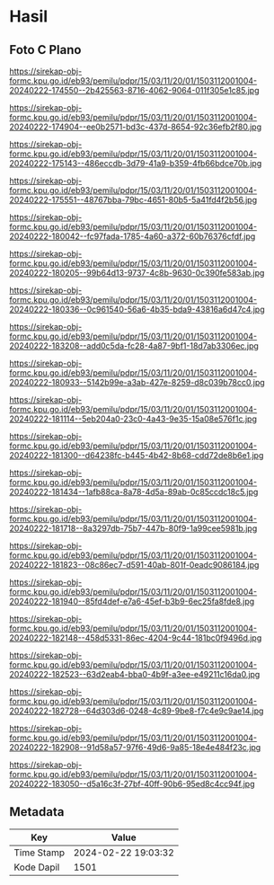 # Hasil

## Foto C Plano

https://sirekap-obj-formc.kpu.go.id/eb93/pemilu/pdpr/15/03/11/20/01/1503112001004-20240222-174550--2b425563-8716-4062-9064-011f305e1c85.jpg

https://sirekap-obj-formc.kpu.go.id/eb93/pemilu/pdpr/15/03/11/20/01/1503112001004-20240222-174904--ee0b2571-bd3c-437d-8654-92c36efb2f80.jpg

https://sirekap-obj-formc.kpu.go.id/eb93/pemilu/pdpr/15/03/11/20/01/1503112001004-20240222-175143--486eccdb-3d79-41a9-b359-4fb66bdce70b.jpg

https://sirekap-obj-formc.kpu.go.id/eb93/pemilu/pdpr/15/03/11/20/01/1503112001004-20240222-175551--48767bba-79bc-4651-80b5-5a41fd4f2b56.jpg

https://sirekap-obj-formc.kpu.go.id/eb93/pemilu/pdpr/15/03/11/20/01/1503112001004-20240222-180042--fc97fada-1785-4a60-a372-60b76376cfdf.jpg

https://sirekap-obj-formc.kpu.go.id/eb93/pemilu/pdpr/15/03/11/20/01/1503112001004-20240222-180205--99b64d13-9737-4c8b-9630-0c390fe583ab.jpg

https://sirekap-obj-formc.kpu.go.id/eb93/pemilu/pdpr/15/03/11/20/01/1503112001004-20240222-180336--0c961540-56a6-4b35-bda9-43816a6d47c4.jpg

https://sirekap-obj-formc.kpu.go.id/eb93/pemilu/pdpr/15/03/11/20/01/1503112001004-20240222-183208--add0c5da-fc28-4a87-9bf1-18d7ab3306ec.jpg

https://sirekap-obj-formc.kpu.go.id/eb93/pemilu/pdpr/15/03/11/20/01/1503112001004-20240222-180933--5142b99e-a3ab-427e-8259-d8c039b78cc0.jpg

https://sirekap-obj-formc.kpu.go.id/eb93/pemilu/pdpr/15/03/11/20/01/1503112001004-20240222-181114--5eb204a0-23c0-4a43-9e35-15a08e576f1c.jpg

https://sirekap-obj-formc.kpu.go.id/eb93/pemilu/pdpr/15/03/11/20/01/1503112001004-20240222-181300--d64238fc-b445-4b42-8b68-cdd72de8b6e1.jpg

https://sirekap-obj-formc.kpu.go.id/eb93/pemilu/pdpr/15/03/11/20/01/1503112001004-20240222-181434--1afb88ca-8a78-4d5a-89ab-0c85ccdc18c5.jpg

https://sirekap-obj-formc.kpu.go.id/eb93/pemilu/pdpr/15/03/11/20/01/1503112001004-20240222-181718--8a3297db-75b7-447b-80f9-1a99cee5981b.jpg

https://sirekap-obj-formc.kpu.go.id/eb93/pemilu/pdpr/15/03/11/20/01/1503112001004-20240222-181823--08c86ec7-d591-40ab-801f-0eadc9086184.jpg

https://sirekap-obj-formc.kpu.go.id/eb93/pemilu/pdpr/15/03/11/20/01/1503112001004-20240222-181940--85fd4def-e7a6-45ef-b3b9-6ec25fa8fde8.jpg

https://sirekap-obj-formc.kpu.go.id/eb93/pemilu/pdpr/15/03/11/20/01/1503112001004-20240222-182148--458d5331-86ec-4204-9c44-181bc0f9496d.jpg

https://sirekap-obj-formc.kpu.go.id/eb93/pemilu/pdpr/15/03/11/20/01/1503112001004-20240222-182523--63d2eab4-bba0-4b9f-a3ee-e49211c16da0.jpg

https://sirekap-obj-formc.kpu.go.id/eb93/pemilu/pdpr/15/03/11/20/01/1503112001004-20240222-182728--64d303d6-0248-4c89-9be8-f7c4e9c9ae14.jpg

https://sirekap-obj-formc.kpu.go.id/eb93/pemilu/pdpr/15/03/11/20/01/1503112001004-20240222-182908--91d58a57-97f6-49d6-9a85-18e4e484f23c.jpg

https://sirekap-obj-formc.kpu.go.id/eb93/pemilu/pdpr/15/03/11/20/01/1503112001004-20240222-183050--d5a16c3f-27bf-40ff-90b6-95ed8c4cc94f.jpg


## Metadata

| Key        | Value               |
| ---------- | ------------------- |
| Time Stamp | 2024-02-22 19:03:32 |
| Kode Dapil | 1501                |



